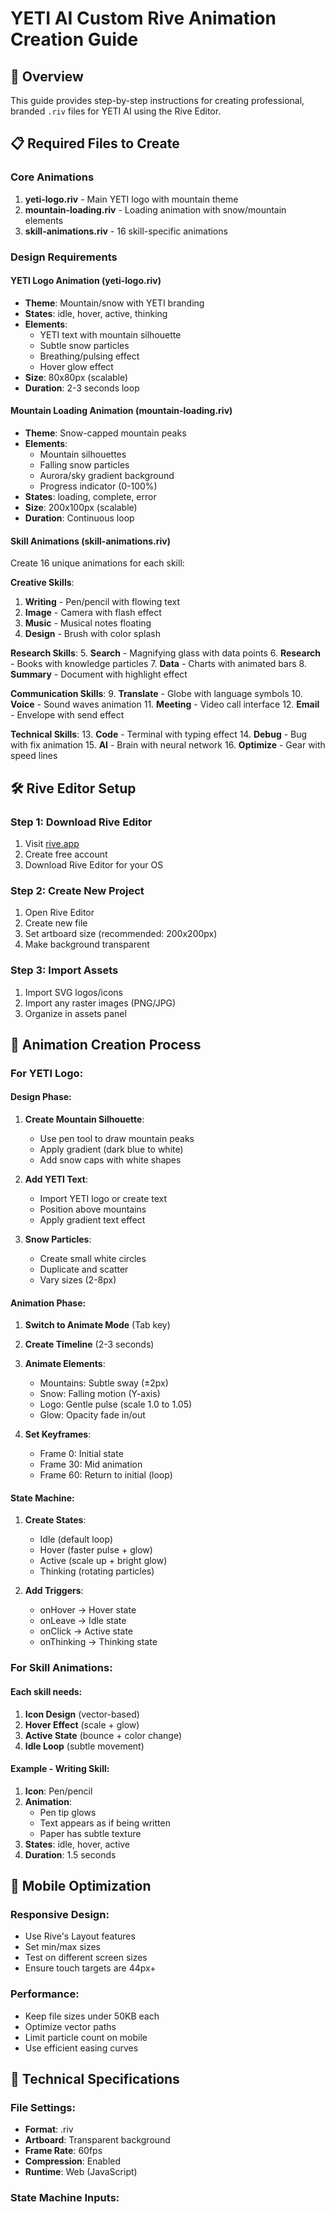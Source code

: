 # YETI AI Custom Rive Animation Creation Guide

## 🎯 Overview
This guide provides step-by-step instructions for creating professional, branded `.riv` files for YETI AI using the Rive Editor.

## 📋 Required Files to Create

### Core Animations
1. **yeti-logo.riv** - Main YETI logo with mountain theme
2. **mountain-loading.riv** - Loading animation with snow/mountain elements
3. **skill-animations.riv** - 16 skill-specific animations

### Design Requirements

#### YETI Logo Animation (yeti-logo.riv)
- **Theme**: Mountain/snow with YETI branding
- **States**: idle, hover, active, thinking
- **Elements**:
  - YETI text with mountain silhouette
  - Subtle snow particles
  - Breathing/pulsing effect
  - Hover glow effect
- **Size**: 80x80px (scalable)
- **Duration**: 2-3 seconds loop

#### Mountain Loading Animation (mountain-loading.riv)
- **Theme**: Snow-capped mountain peaks
- **Elements**:
  - Mountain silhouettes
  - Falling snow particles
  - Aurora/sky gradient background
  - Progress indicator (0-100%)
- **States**: loading, complete, error
- **Size**: 200x100px (scalable)
- **Duration**: Continuous loop

#### Skill Animations (skill-animations.riv)
Create 16 unique animations for each skill:

**Creative Skills**:
1. **Writing** - Pen/pencil with flowing text
2. **Image** - Camera with flash effect
3. **Music** - Musical notes floating
4. **Design** - Brush with color splash

**Research Skills**:
5. **Search** - Magnifying glass with data points
6. **Research** - Books with knowledge particles
7. **Data** - Charts with animated bars
8. **Summary** - Document with highlight effect

**Communication Skills**:
9. **Translate** - Globe with language symbols
10. **Voice** - Sound waves animation
11. **Meeting** - Video call interface
12. **Email** - Envelope with send effect

**Technical Skills**:
13. **Code** - Terminal with typing effect
14. **Debug** - Bug with fix animation
15. **AI** - Brain with neural network
16. **Optimize** - Gear with speed lines

## 🛠️ Rive Editor Setup

### Step 1: Download Rive Editor
1. Visit [rive.app](https://rive.app)
2. Create free account
3. Download Rive Editor for your OS

### Step 2: Create New Project
1. Open Rive Editor
2. Create new file
3. Set artboard size (recommended: 200x200px)
4. Make background transparent

### Step 3: Import Assets
1. Import SVG logos/icons
2. Import any raster images (PNG/JPG)
3. Organize in assets panel

## 🎨 Animation Creation Process

### For YETI Logo:

#### Design Phase:
1. **Create Mountain Silhouette**:
   - Use pen tool to draw mountain peaks
   - Apply gradient (dark blue to white)
   - Add snow caps with white shapes

2. **Add YETI Text**:
   - Import YETI logo or create text
   - Position above mountains
   - Apply gradient text effect

3. **Snow Particles**:
   - Create small white circles
   - Duplicate and scatter
   - Vary sizes (2-8px)

#### Animation Phase:
1. **Switch to Animate Mode** (Tab key)
2. **Create Timeline** (2-3 seconds)
3. **Animate Elements**:
   - Mountains: Subtle sway (±2px)
   - Snow: Falling motion (Y-axis)
   - Logo: Gentle pulse (scale 1.0 to 1.05)
   - Glow: Opacity fade in/out

4. **Set Keyframes**:
   - Frame 0: Initial state
   - Frame 30: Mid animation
   - Frame 60: Return to initial (loop)

#### State Machine:
1. **Create States**:
   - Idle (default loop)
   - Hover (faster pulse + glow)
   - Active (scale up + bright glow)
   - Thinking (rotating particles)

2. **Add Triggers**:
   - onHover → Hover state
   - onLeave → Idle state
   - onClick → Active state
   - onThinking → Thinking state

### For Skill Animations:

#### Each skill needs:
1. **Icon Design** (vector-based)
2. **Hover Effect** (scale + glow)
3. **Active State** (bounce + color change)
4. **Idle Loop** (subtle movement)

#### Example - Writing Skill:
1. **Icon**: Pen/pencil
2. **Animation**: 
   - Pen tip glows
   - Text appears as if being written
   - Paper has subtle texture
3. **States**: idle, hover, active
4. **Duration**: 1.5 seconds

## 📱 Mobile Optimization

### Responsive Design:
- Use Rive's Layout features
- Set min/max sizes
- Test on different screen sizes
- Ensure touch targets are 44px+

### Performance:
- Keep file sizes under 50KB each
- Optimize vector paths
- Limit particle count on mobile
- Use efficient easing curves

## 🔧 Technical Specifications

### File Settings:
- **Format**: .riv
- **Artboard**: Transparent background
- **Frame Rate**: 60fps
- **Compression**: Enabled
- **Runtime**: Web (JavaScript)

### State Machine Inputs:
